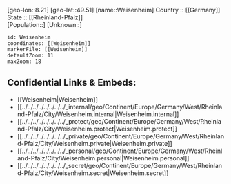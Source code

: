 ﻿---
location: [49.51,8.21] 
mapzoom: [7,12] 
mapmarker: city 
type: City
tags:
- geo/City


SpocWebEntityId: 35512
isDeleted: false
confidential: public

---
[geo-lon::8.21] 
[geo-lat::49.51] 
[name::Weisenheim] 
Country :: [[Germany]]  
State :: [[Rheinland-Pfalz]]  
[Population::] 
[Unknown::] 


```leaflet
id: Weisenheim
coordinates: [[Weisenheim]] 
markerFile: [[Weisenheim]] 
defaultZoom: 11 
maxZoom: 18
```


## Confidential Links & Embeds: 
- [[Weisenheim|Weisenheim]]  
- [[../../../../../../../../_internal/geo/Continent/Europe/Germany/West/Rheinland-Pfalz/City/Weisenheim.internal|Weisenheim.internal]] 
- [[../../../../../../../../_protect/geo/Continent/Europe/Germany/West/Rheinland-Pfalz/City/Weisenheim.protect|Weisenheim.protect]] 
- [[../../../../../../../../_private/geo/Continent/Europe/Germany/West/Rheinland-Pfalz/City/Weisenheim.private|Weisenheim.private]] 
- [[../../../../../../../../_personal/geo/Continent/Europe/Germany/West/Rheinland-Pfalz/City/Weisenheim.personal|Weisenheim.personal]] 
- [[../../../../../../../../_secret/geo/Continent/Europe/Germany/West/Rheinland-Pfalz/City/Weisenheim.secret|Weisenheim.secret]] 
